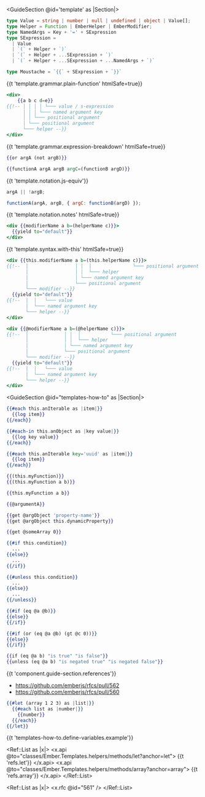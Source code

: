 <GuideSection @id='template' as |Section|>
  <Section @id='grammar'>

```typescript
type Value = string | number | null | undefined | object | Value[];
type Helper = Function | EmberHelper | EmberModifier;
type NamedArgs = Key + '=' + SExpression
type SExpression =
  | Value
  | `(` + Helper + `)`
  | `(` + Helper + ...SExpression + `)`
  | `(` + Helper + ...SExpression + ...NamedArgs + `)`

type Moustache = `{{` + SExpression + `}}`
```

  <p>{{t 'template.grammar.plain-function' htmlSafe=true}}</p>

```hbs
<div>
    {{a b c d=e}}
{{!-- │ │ │ │ └─── value / s-expression
      │ │ │ └─── named argument key
      │ │ └─── positional argument
      │ └─── positional argument
      └─── helper --}}
</div>
```

  <p>{{t 'template.grammar.expression-breakdown' htmlSafe=true}}</p>

  </Section>

  <Section @id='notation'>

```hbs
{{or argA (not argB)}}

{{functionA argA argB argC=(functionB argD)}}
```

  <p>{{t 'template.notation.js-equiv'}}</p>

```js
argA || !argB;

functionA(argA, argB, { argC: functionB(argD) });
```

  <p>{{t 'template.notation.notes' htmlSafe=true}}</p>

  </Section>

  <Section @id='syntax'>

```hbs
<div {{modifierName a b=(helperName c)}}>
  {{yield to="default"}}
</div>
```

  <p>{{t 'template.syntax.with-this' htmlSafe=true}}</p>

```hbs
<div {{this.modifierName a b=(this.helperName c)}}>
{{!--  │                 │ │  │               └─── positional argument
       │                 │ │  └─── helper
       │                 │ └─── named argument key
       │                 └─── positional argument
       └─── modifier --}}
  {{yield to="default"}}
{{!--  │  │   └─── value
       │  └─── named argument key
       └─── helper --}}
</div>

<div {{@modifierName a b=(@helperName c)}}>
{{!--  │             │ │  │           └─── positional argument
       │             │ │  └─── helper
       │             │ └─── named argument key
       │             └─── positional argument
       └─── modifier --}}
  {{yield to="default"}}
{{!--  │  │   └─── value
       │  └─── named argument key
       └─── helper --}}
</div>
```

  </Section>
</GuideSection>

<GuideSection @id="templates-how-to" as |Section|>
  <Section @id="iterate">

```hbs
{{#each this.anIterable as |item|}}
  {{log item}}
{{/each}}
```

```hbs
{{#each-in this.anObject as |key value|}}
  {{log key value}}
{{/each}}
```

```hbs
{{#each this.anIterable key='uuid' as |item|}}
  {{log item}}
{{/each}}
```


  </Section>

  <Section @id="invoke-function">

```hbs
{{(this.myFunction)}}
{{(this.myFunction a b)}}
```

```hbs
{{this.myFunction a b}}
```

  </Section>

  <Section @id="access-properties">

```hbs
{{@argumentA}}
```

```hbs
{{get @argObject 'property-name'}}
{{get @argObject this.dynamicProperty}}
```

  </Section>

  <Section @id="access-array-indices">

```hbs
{{get @someArray 0}}
```

  </Section>

  <Section @id="conditions">

```hbs
{{#if this.condition}}
  ...
{{else}}
  ...
{{/if}}
```

```hbs
{{#unless this.condition}}
  ...
{{else}}
  ...
{{/unless}}
```

```hbs
{{#if (eq @a @b)}}
{{else}}
{{/if}}
```

```hbs
{{#if (or (eq @a @b) (gt @c 0))}}
{{else}}
{{/if}}
```

```hbs
{{if (eq @a b) "is true" "is false"}}
{{unless (eq @a b) "is negated true" "is negated false"}}
```

{{t 'component.guide-section.references'}}
 - https://github.com/emberjs/rfcs/pull/562
 - https://github.com/emberjs/rfcs/pull/560


  </Section>

  <Section @id="define-variables" as |t|>

```hbs
{{#let (array 1 2 3) as |list|}}
  {{#each list as |number|}}
    {{number}}
  {{/each}}
{{/let}}
```

{{t 'templates-how-to.define-variables.example'}}


<Ref::List as |x|>
  <x.api @to="classes/Ember.Templates.helpers/methods/let?anchor=let">
    {{t 'refs.let'}}
  </x.api>
  <x.api @to="classes/Ember.Templates.helpers/methods/array?anchor=array">
    {{t 'refs.array'}}
  </x.api>
</Ref::List>

  </Section>

  <Section @id="math">

<Ref::List as |x|>
  <x.rfc @id="561" />
</Ref::List>

  </Section>

</GuideSection>
